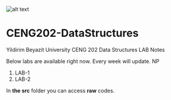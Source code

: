 ![alt text](https://upload.wikimedia.org/wikipedia/tr/e/e3/YBU_logo_vector_KC.png "YBU Computer Engineering")

# CENG202-DataStructures
Yildirim Beyazit University CENG 202 Data Structures LAB Notes

Below labs are available right now. Every week will update. NP

1. LAB-1
2. LAB-2

In **the src** folder you can access **raw** codes.
